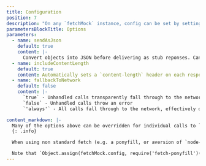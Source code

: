 ```yaml
---
title: Configuration
position: 7
description: "On any `fetchMock` instance, config can be set by setting properties on `fetchMock.config`."
parametersBlockTitle: Options
parameters:
  - name: sendAsJson
    default: true
    content: |-
      Convert objects into JSON before delivering as stub reponses. Can be useful to set to `false` globally if e.g. dealing with a lot of array buffers. If `true`, will also add `content-type: application/json` header.
  - name: includeContentLength
    default: true
    content: Automatically sets a `content-length` header on each response.
  - name: fallbackToNetwork
    default: false
    content: |-
      `true` - Unhandled calls transparently fall through to the network
      `false` - Unhandled calls throw an error
      `'always'` - All calls fall through to the network, effectively disabling fetch-mock.

content_markdown: |-
  Many of the options above can be overridden for individual calls to `.mock(matcher, response, options)` by setting as properties on the third parameter, `options`
  {: .info}

  When using non standard fetch (e.g. a ponyfill, or aversion of `node-fetch` other than the one bundled with `fetch-mock`) or an alternative Promise implementation, this will configure fetch-mock to use your chosen implementations.

  Note that `Object.assign(fetchMock.config, require('fetch-ponyfill')())` will configure fetch-mock to use all of fetch-ponyfill's classes. In most cases, it should only be necessary to set this once before any tests run.
---
```

